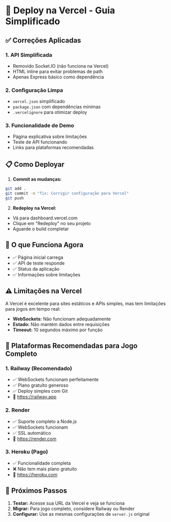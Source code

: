 # 🚀 Deploy na Vercel - Guia Simplificado

## ✅ Correções Aplicadas

### 1. **API Simplificada**
- Removido Socket.IO (não funciona na Vercel)
- HTML inline para evitar problemas de path
- Apenas Express básico como dependência

### 2. **Configuração Limpa**
- `vercel.json` simplificado
- `package.json` com dependências mínimas
- `.vercelignore` para otimizar deploy

### 3. **Funcionalidade de Demo**
- Página explicativa sobre limitações
- Teste de API funcionando
- Links para plataformas recomendadas

## 📋 Como Deployar

1. **Commit as mudanças:**
```bash
git add .
git commit -m "fix: Corrigir configuração para Vercel"
git push
```

2. **Redeploy na Vercel:**
- Vá para dashboard.vercel.com
- Clique em "Redeploy" no seu projeto
- Aguarde o build completar

## 🎯 O que Funciona Agora

- ✅ Página inicial carrega
- ✅ API de teste responde
- ✅ Status da aplicação
- ✅ Informações sobre limitações

## ⚠️ Limitações na Vercel

A Vercel é excelente para sites estáticos e APIs simples, mas tem limitações para jogos em tempo real:

- **WebSockets:** Não funcionam adequadamente
- **Estado:** Não mantém dados entre requisições
- **Timeout:** 10 segundos máximo por função

## 🚀 Plataformas Recomendadas para Jogo Completo

### 1. Railway (Recomendado)
- ✅ WebSockets funcionam perfeitamente
- ✅ Plano gratuito generoso
- ✅ Deploy simples com Git
- 🔗 https://railway.app

### 2. Render
- ✅ Suporte completo a Node.js
- ✅ WebSockets funcionam
- ✅ SSL automático
- 🔗 https://render.com

### 3. Heroku (Pago)
- ✅ Funcionalidade completa
- ❌ Não tem mais plano gratuito
- 🔗 https://heroku.com

## 📝 Próximos Passos

1. **Testar:** Acesse sua URL da Vercel e veja se funciona
2. **Migrar:** Para jogo completo, considere Railway ou Render
3. **Configurar:** Use as mesmas configurações de `server.js` original
